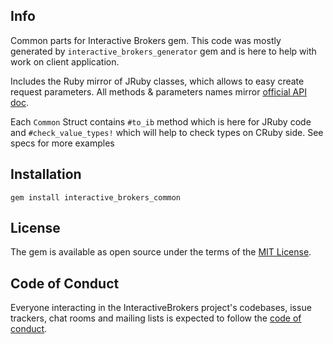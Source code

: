 ## Info

Common parts for  Interactive Brokers gem. This code was mostly generated
by `interactive_brokers_generator` gem and is here to help with work on client
application.

Includes the Ruby mirror of JRuby classes, which allows to easy create request parameters.
All methods & parameters names mirror [official API doc](https://interactivebrokers.github.io/tws-api/index.html).

Each `Common` Struct contains `#to_ib` method which is here for JRuby code and
`#check_value_types!` which will help to check types on CRuby side. See specs for
more examples

## Installation

`gem install interactive_brokers_common`

## License

The gem is available as open source under the terms of the [MIT License](https://opensource.org/licenses/MIT).

## Code of Conduct

Everyone interacting in the InteractiveBrokers project's codebases, issue trackers, chat rooms and mailing lists is expected to follow the [code of conduct](https://github.com/[USERNAME]/interactive_brokers/blob/master/CODE_OF_CONDUCT.md).
